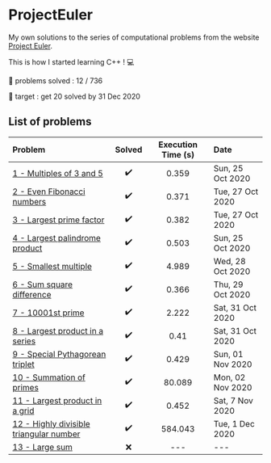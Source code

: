 # ProjectEuler
My own solutions to the series of computational problems from the website
[Project Euler](https://projecteuler.net/).

This is how I started learning C++ ! :computer:

:pushpin: problems solved : 12 / 736

:dart: target : get 20 solved by 31 Dec 2020

## List of problems

Problem | Solved | Execution Time (s) | Date
:---|:---:|:---:|:---
[1 - Multiples of 3 and 5](Problem_1/main.cpp)|:heavy_check_mark:|0.359|Sun, 25 Oct 2020
[2 - Even Fibonacci numbers](Problem_2/main.cpp)|:heavy_check_mark:|0.371|Tue, 27 Oct 2020
[3 - Largest prime factor](Problem_3/main.cpp)|:heavy_check_mark:|0.382|Tue, 27 Oct 2020
[4 - Largest palindrome product](Problem_4/main.cpp)|:heavy_check_mark:|0.503|Sun, 25 Oct 2020
[5 - Smallest multiple](Problem_5/main.cpp)|:heavy_check_mark:|4.989|Wed, 28 Oct 2020
[6 - Sum square difference](Problem_6/main.cpp)|:heavy_check_mark:|0.366|Thu, 29 Oct 2020
[7 - 10001st prime](Problem_7/main.cpp)|:heavy_check_mark:|2.222|Sat, 31 Oct 2020
[8 - Largest product in a series](Problem_8/main.cpp)|:heavy_check_mark:|0.41|Sat, 31 Oct 2020
[9 - Special Pythagorean triplet](Problem_9/main.cpp)|:heavy_check_mark:|0.429|Sun, 01 Nov 2020
[10 - Summation of primes](Problem_10/main.cpp)|:heavy_check_mark:|80.089|Mon, 02 Nov 2020
[11 - Largest product in a grid](Problem_11/main.cpp)|:heavy_check_mark:|0.452|Sat, 7 Nov 2020
[12 - Highly divisible triangular number](Problem_12/main.cpp)|:heavy_check_mark:|584.043|Tue, 1 Dec 2020
[13 - Large sum](Problem_13/main.cpp)|:x:|---|---
